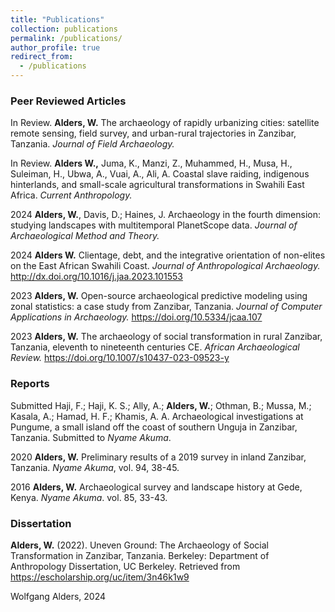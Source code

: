 ```yaml
---
title: "Publications"
collection: publications
permalink: /publications/
author_profile: true
redirect_from:
  - /publications
---
```


### Peer Reviewed Articles
In Review.         __Alders, W.__  The archaeology of rapidly urbanizing cities: satellite remote sensing, field survey, and urban-rural trajectories in Zanzibar, Tanzania. _Journal of Field Archaeology._

In Review.        	__Alders W.,__ Juma, K., Manzi, Z., Muhammed, H., Musa, H., Suleiman, H., Ubwa, A., 
Vuai, A., Ali, A. Coastal slave raiding, indigenous hinterlands, and small-scale agricultural transformations in Swahili East Africa. _Current Anthropology._

2024          __Alders, W.__, Davis, D.; Haines, J. Archaeology in the fourth dimension: studying landscapes with multitemporal PlanetScope data. _Journal of Archaeological Method and Theory._

2024	      __Alders W.__ Clientage, debt, and the integrative orientation of non-elites on the East African Swahili Coast. _Journal of Anthropological Archaeology._ http://dx.doi.org/10.1016/j.jaa.2023.101553

2023			 __Alders, W.__ Open-source archaeological predictive modeling using zonal statistics: a case study from Zanzibar, Tanzania. _Journal of Computer Applications in Archaeology._ https://doi.org/10.5334/jcaa.107

2023    __Alders, W.__ The archaeology of social transformation in rural Zanzibar, Tanzania, eleventh to nineteenth centuries CE. _African Archaeological Review._ https://doi.org/10.1007/s10437-023-09523-y



### Reports
Submitted	Haji, F.; Haji, K. S.; Ally, A.; __Alders, W.__; Othman, B.; Mussa, M.; Kasala, A.; Hamad, H. F.; Khamis, A. A. Archaeological investigations at Pungume, a small island off the coast of southern Unguja in Zanzibar, Tanzania. Submitted to _Nyame Akuma_.

2020 		__Alders, W.__ Preliminary results of a 2019 survey in inland Zanzibar, Tanzania. _Nyame Akuma_, vol. 94, 38-45.

2016 		__Alders, W.__ Archaeological survey and landscape history at Gede, Kenya. _Nyame Akuma_. vol. 85, 33-43.

### Dissertation

__Alders, W.__ (2022). Uneven Ground: The Archaeology of Social Transformation in Zanzibar, Tanzania. Berkeley: Department of Anthropology Dissertation, UC Berkeley. Retrieved from https://escholarship.org/uc/item/3n46k1w9

Wolfgang Alders, 2024
